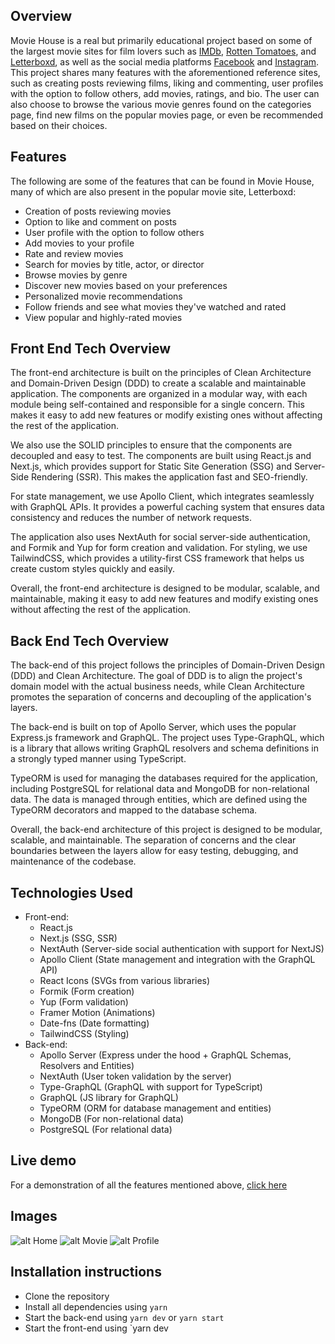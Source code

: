 ## Overview

Movie House is a real but primarily educational project based on some of the largest movie sites for film lovers such as [IMDb](https://www.imdb.com/), [Rotten Tomatoes](https://www.rottentomatoes.com/), and [Letterboxd](https://letterboxd.com/), as well as the social media platforms [Facebook](https://www.facebook.com/) and [Instagram](https://www.instagram.com/). This project shares many features with the aforementioned reference sites, such as creating posts reviewing films, liking and commenting, user profiles with the option to follow others, add movies, ratings, and bio. The user can also choose to browse the various movie genres found on the categories page, find new films on the popular movies page, or even be recommended based on their choices.

## Features

The following are some of the features that can be found in Movie House, many of which are also present in the popular movie site, Letterboxd:

- Creation of posts reviewing movies
- Option to like and comment on posts
- User profile with the option to follow others
- Add movies to your profile
- Rate and review movies
- Search for movies by title, actor, or director
- Browse movies by genre
- Discover new movies based on your preferences
- Personalized movie recommendations
- Follow friends and see what movies they've watched and rated
- View popular and highly-rated movies

## Front End Tech Overview

The front-end architecture is built on the principles of Clean Architecture and Domain-Driven Design (DDD) to create a scalable and maintainable application. The components are organized in a modular way, with each module being self-contained and responsible for a single concern. This makes it easy to add new features or modify existing ones without affecting the rest of the application.

We also use the SOLID principles to ensure that the components are decoupled and easy to test. The components are built using React.js and Next.js, which provides support for Static Site Generation (SSG) and Server-Side Rendering (SSR). This makes the application fast and SEO-friendly.

For state management, we use Apollo Client, which integrates seamlessly with GraphQL APIs. It provides a powerful caching system that ensures data consistency and reduces the number of network requests.

The application also uses NextAuth for social server-side authentication, and Formik and Yup for form creation and validation. For styling, we use TailwindCSS, which provides a utility-first CSS framework that helps us create custom styles quickly and easily.

Overall, the front-end architecture is designed to be modular, scalable, and maintainable, making it easy to add new features and modify existing ones without affecting the rest of the application.

## Back End Tech Overview

The back-end of this project follows the principles of Domain-Driven Design (DDD) and Clean Architecture. The goal of DDD is to align the project's domain model with the actual business needs, while Clean Architecture promotes the separation of concerns and decoupling of the application's layers.

The back-end is built on top of Apollo Server, which uses the popular Express.js framework and GraphQL. The project uses Type-GraphQL, which is a library that allows writing GraphQL resolvers and schema definitions in a strongly typed manner using TypeScript.

TypeORM is used for managing the databases required for the application, including PostgreSQL for relational data and MongoDB for non-relational data. The data is managed through entities, which are defined using the TypeORM decorators and mapped to the database schema.

Overall, the back-end architecture of this project is designed to be modular, scalable, and maintainable. The separation of concerns and the clear boundaries between the layers allow for easy testing, debugging, and maintenance of the codebase.

## Technologies Used
  * Front-end:
    - React.js
    - Next.js (SSG, SSR)
    - NextAuth (Server-side social authentication with support for NextJS)
    - Apollo Client (State management and integration with the GraphQL API)
    - React Icons (SVGs from various libraries)
    - Formik (Form creation)
    - Yup (Form validation)
    - Framer Motion (Animations)
    - Date-fns (Date formatting)
    - TailwindCSS (Styling)
  * Back-end:
    - Apollo Server (Express under the hood + GraphQL Schemas, Resolvers and Entities)
    - NextAuth (User token validation by the server)
    - Type-GraphQL (GraphQL with support for TypeScript)
    - GraphQL (JS library for GraphQL)
    - TypeORM (ORM for database management and entities)
    - MongoDB (For non-relational data)
    - PostgreSQL (For relational data)

## Live demo
For a demonstration of all the features mentioned above, <a href="" _blank>click here</a>

## Images
![alt Home](https://i.imgur.com/3EKqTdP.png)
![alt Movie](https://i.imgur.com/KqQ7iX7.png)
![alt Profile](https://i.imgur.com/oWliIL8.png)

## Installation instructions

- Clone the repository
- Install all dependencies using `yarn`
- Start the back-end using `yarn dev` or `yarn start`
- Start the front-end using `yarn dev
